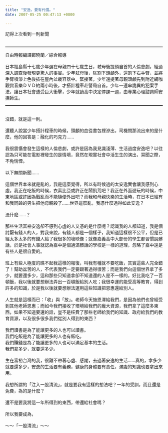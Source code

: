 ```yaml
---
title: "安逸，要有代價。"
date: 2007-05-25 00:47:13 +0800

---
```

記得上次看到一則新聞<br /><br /><hr style="width: 100%; height: 2px;" />自由時報編譯鄭曉蘭／綜合報導<br /><br />日本福島縣十七歲少年選在母親四十七歲生日，弒母後提頭自首的人倫悲劇，經過深入調查後發現更驚人的事實。少年弒母後，除割下頭顱外，還割下右手臂，並將手臂噴漆上色後插在屋內盆栽容器中。緊接著，少年還提著母親頭顱先到附近網咖觀賞音樂ＤＶＤ約兩小時後，才搭計程車赴警局自首。少年一連串詭異的犯案手法，讓日本社會遭受巨大衝擊，少年就讀高中決定停課一週，由專業心理諮詢師安撫師生。<br /><hr style="width: 100%; height: 2px;" /><br />沒錯，就是這一則。<br /><br />還聽人說當少年搭計程車的時候，頭顱的血從書包裡滲出，司機問那流出來的是什麼，他的回答是：融化的巧克力……<br /><br />我很震懾會發生這樣的人倫悲劇，或許是因為我見識淺薄、生活過度安逸吧？以往認為只可能在電影裡發生的是情境，竟然在現實社會中活生生的演出，耳聞之際，不免惴慄。<br /><br />以下無關新聞……<br /><br />這個世界本來就是亂的，我是這麼覺得，所以有時候過的太安逸實會讓我感到心虛。我正在吃飯的時候，衣索比亞或許正在鬧飢荒吧？我正在外面遊玩的時候，中東地區或許因為戰亂而不能隨便外出吧？而我和母親快樂的生活時，在日本已經有和我同齡的男生把他母親殺了……世界這麼亂，我憑什麼過得如此安逸？<br /><br />憑什麼……？<br /><br />那些生活富裕安逸卻不感到心虛的人又憑的是什麼呢？認識我的人都知道，我是個討厭有錢人的人，對我來說，有錢人都是一個樣子，我知道這樣很不公平，但是已經太多太多的有錢人給了我很多的壞映像；就像嘉義高中大部份的學生都習慣說髒話，於是社會人事就認為嘉中是個通滿髒話的學校是一樣的道理，忽略了嘉中還是有些人是很自愛的。<br /><br />班上有些人極度的瞧不起我這樣的報復，叫我有種就不要吃飯，其實這些人完全錯了！幫助盆苦的人，不代表我們一定要跟著過得很苦；而是我們向這個世界拿了多少，就要還多少，這和那些只知道拿卻不知道還的人是不一樣的。好比我吃了一百頓飯，我以後就要想辦法弄出一百頓飯給別人吃；我很幸運的能受高等教育，得到許多的知識，於是我以後就要想辦法運用這些知識把恩惠還給別人。<br /><br />人生就是這樣而已：「收」與「放」。老師今天施恩澤給我們，是因為他們也曾經受到其他老師恩惠；而如今我們接收了環境給我們的龐大資源，我們拿了這麼多東西，如果不知道要還的話，豈不是枉費了那些老師給我們的知識、政府給我們的教育資源，以及很多很多我們從別人得到的東西？<br /><br />我們讀書是為了能讓更多的人也可以讀書。<br />我們吃飯是為了能讓更多的人也有飯吃。<br />我們賺錢是為了能讓更多的人也可以滿足基本的生活。<br />我們拿多少，就要還多少。<br /><br />生在富裕台灣的我，很難不帶著心虛、感謝，去過著安逸的生活……真的，拿多少就要還多少，安逸的生活要有義務，健康的身體要有責任，滿腹的知識也要拿出來用。<br /><br />我想所謂的「注入一股清流」，就是要我有這樣的想法吧？一年的受訓，而且還是免費，為的是什麼？<br /><br />還不是要我將這一年所得到的東西，帶還給社會嗎？<br /><br />所以我要成為，<br /><br />～～「一股清流」～～<br />

